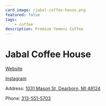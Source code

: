 ```yaml
---
card_image: /jabal-coffee-house.png
featured: false
tags:
    - coffee
description: Premium Yemeni Coffee
---
```


# Jabal Coffee House

[Website](https://jabalcoffeehouse.com/)

[Instagram](https://www.instagram.com/jabalcoffeehouse/)

Address: [1031 Mason St, Dearborn, MI 48124](https://maps.app.goo.gl/xS38CWaQjGnvpgg96)

Phone: [313-551-5703](tel:313-551-5703)
